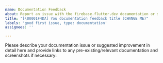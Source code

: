 ```yaml
---
name: Documentation Feedback
about: Report an issue with the firebase.flutter.dev documentation or suggest an improvement.
title: "[\U0001F4DA] You documentation feedback title (CHANGE ME)"
labels: 'good first issue, type: documentation'
assignees: ''

---
```


Please describe your documentation issue or suggested improvement in detail here and provide links to any pre-existing/relevant documentation and screenshots if necessary:
